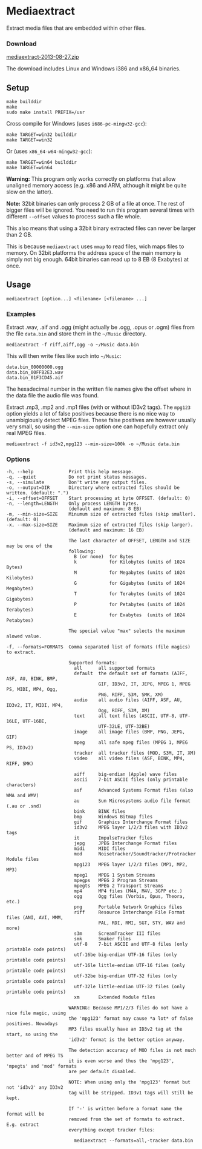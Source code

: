 Mediaextract
============

Extract media files that are embedded within other files.

### Download

[mediaextract-2013-08-27.zip](http://panzi.github.com/mediaextract/mediaextract-2013-08-27.zip)

The download includes Linux and Windows i386 and x86\_64 binaries.

Setup
-----

	make builddir
	make
	sudo make install PREFIX=/usr

Cross compile for Windows (uses `i686-pc-mingw32-gcc`):

	make TARGET=win32 builddir
	make TARGET=win32

Or (uses `x86_64-w64-mingw32-gcc`):

	make TARGET=win64 builddir
	make TARGET=win64

**Warning:** This program only works correctly on platforms that allow unaligned
memory access (e.g. x86 and ARM, although it might be quite slow on the latter).

**Note:** 32bit binaries can only process 2 GB of a file at once. The rest of
bigger files will be ignored. You need to run this program several times with
different `--offset` values to process such a file whole.

This also means that using a 32bit binary extracted files can never be larger
than 2 GB.

This is because `mediaextract` uses `mmap` to read files, wich maps files to
memory. On 32bit platforms the address space of the main memory is simply not
big enough. 64bit binaries can read up to 8 EB (8 Exabytes) at once.

Usage
-----

	mediaextract [option...] <filename> [<filename> ...]

### Examples

Extract .wav, .aif and .ogg (might actually be .ogg, .opus or .ogm) files from
the file `data.bin` and store them in the `~/Music` directory.

	mediaextract -f riff,aiff,ogg -o ~/Music data.bin

This will then write files like such into `~/Music`:

	data.bin_00000000.ogg
	data.bin_00FFB2E3.wav
	data.bin_01F3CD45.aif

The hexadecimal number in the written file names give the offset where in the
data file the audio file was found.

Extract .mp3, .mp2 and .mp1 files (with or without ID3v2 tags). The `mpg123`
option yields a lot of false positives because there is no nice way to
unambigiously detect MPEG files. These false positives are however usually very
small, so using the `--min-size` option one can hopefully extract only real MPEG
files.

	mediaextract -f id3v2,mpg123 --min-size=100k -o ~/Music data.bin

### Options

	-h, --help             Print this help message.
	-q, --quiet            Do not print status messages.
	-s, --simulate         Don't write any output files.
	-o, --output=DIR       Directory where extracted files should be written. (default: ".")
	-i, --offset=OFFSET    Start processing at byte OFFSET. (default: 0)
	-n, --length=LENGTH    Only process LENGTH bytes.
	                       (default and maximum: 8 EB)
	-m, --min-size=SIZE    Minumum size of extracted files (skip smaller). (default: 0)
	-x, --max-size=SIZE    Maximum size of extracted files (skip larger).
	                       (default and maximum: 16 EB)
	
	                       The last character of OFFSET, LENGTH and SIZE may be one of the
	                       following:
	                         B (or none)  for Bytes
	                         k            for Kilobytes (units of 1024 Bytes)
	                         M            for Megabytes (units of 1024 Kilobytes)
	                         G            for Gigabytes (units of 1024 Megabytes)
	                         T            for Terabytes (units of 1024 Gigabytes)
	                         P            for Petabytes (units of 1024 Terabytes)
	                         E            for Exabytes  (units of 1024 Petabytes)
	
	                       The special value "max" selects the maximum alowed value.
	
	-f, --formats=FORMATS  Comma separated list of formats (file magics) to extract.
	
	                       Supported formats:
	                         all      all supported formats
	                         default  the default set of formats (AIFF, ASF, AU, BINK, BMP,
	                                  GIF, ID3v2, IT, JEPG, MPEG 1, MPEG PS, MIDI, MP4, Ogg,
	                                  PNG, RIFF, S3M, SMK, XM)
	                         audio    all audio files (AIFF, ASF, AU, ID3v2, IT, MIDI, MP4,
	                                  Ogg, RIFF, S3M, XM)
	                         text     all text files (ASCII, UTF-8, UTF-16LE, UTF-16BE,
	                                  UTF-32LE, UTF-32BE)
	                         image    all image files (BMP, PNG, JEPG, GIF)
	                         mpeg     all safe mpeg files (MPEG 1, MPEG PS, ID3v2)
	                         tracker  all tracker files (MOD, S3M, IT, XM)
	                         video    all video files (ASF, BINK, MP4, RIFF, SMK)
	
	                         aiff     big-endian (Apple) wave files
	                         ascii    7-bit ASCII files (only printable characters)
	                         asf      Advanced Systems Format files (also WMA and WMV)
	                         au       Sun Microsystems audio file format (.au or .snd)
	                         bink     BINK files
	                         bmp      Windows Bitmap files
	                         gif      Graphics Interchange Format files
	                         id3v2    MPEG layer 1/2/3 files with ID3v2 tags
	                         it       ImpulseTracker files
	                         jepg     JPEG Interchange Format files
	                         midi     MIDI files
	                         mod      Noisetracker/Soundtracker/Protracker Module files
	                         mpg123   MPEG layer 1/2/3 files (MP1, MP2, MP3)
	                         mpeg1    MPEG 1 System Streams
	                         mpegps   MPEG 2 Program Streams
	                         mpegts   MPEG 2 Transport Streams
	                         mp4      MP4 files (M4A, M4V, 3GPP etc.)
	                         ogg      Ogg files (Vorbis, Opus, Theora, etc.)
	                         png      Portable Network Graphics files
	                         riff     Resource Interchange File Format files (ANI, AVI, MMM,
	                                  PAL, RDI, RMI, SGT, STY, WAV and more)
	                         s3m      ScreamTracker III files
	                         smk      Smaker files
	                         utf-8    7-bit ASCII and UTF-8 files (only printable code points)
	                         utf-16be big-endian UTF-16 files (only printable code points)
	                         utf-16le little-endian UTF-16 files (only printable code points)
	                         utf-32be big-endian UTF-32 files (only printable code points)
	                         utf-32le little-endian UTF-32 files (only printable code points)
	                         xm       Extended Module files
	
	                       WARNING: Because MP1/2/3 files do not have a nice file magic, using
	                       the 'mpg123' format may cause *a lot* of false positives. Nowadays
	                       MP3 files usually have an ID3v2 tag at the start, so using the
	                       'id3v2' format is the better option anyway.
	
	                       The detection accuracy of MOD files is not much better and of MPEG TS
	                       it is even worse and thus the 'mpg123', 'mpegts' and 'mod' formats
	                       are per default disabled.
	
	                       NOTE: When using only the 'mpg123' format but not 'id3v2' any ID3v2
	                       tag will be stripped. ID3v1 tags will still be kept.
	
	                       If '-' is written before a format name the format will be
	                       removed from the set of formats to extract. E.g. extract
	                       everything except tracker files:
	
	                         mediaextract --formats=all,-tracker data.bin
